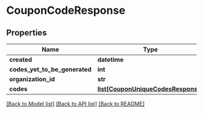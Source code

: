 # CouponCodeResponse

## Properties
Name | Type | Description | Notes
------------ | ------------- | ------------- | -------------
**created** | **datetime** |  | [optional] 
**codes_yet_to_be_generated** | **int** |  | [optional] 
**organization_id** | **str** |  | [optional] 
**codes** | [**list[CouponUniqueCodesResponse]**](CouponUniqueCodesResponse.md) |  | [optional] 

[[Back to Model list]](../README.md#documentation-for-models) [[Back to API list]](../README.md#documentation-for-api-endpoints) [[Back to README]](../README.md)

